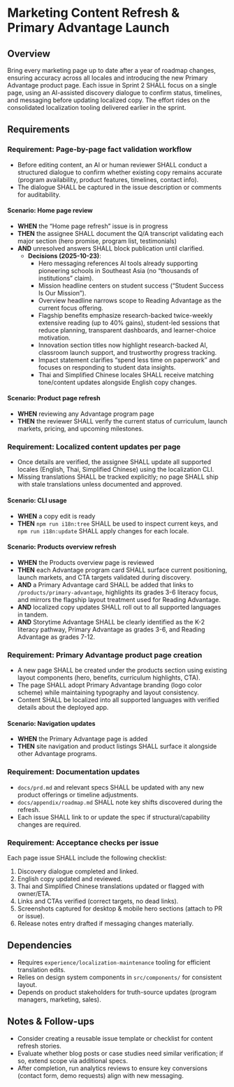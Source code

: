 # Marketing Content Refresh & Primary Advantage Launch

## Overview

Bring every marketing page up to date after a year of roadmap changes, ensuring accuracy across all locales and introducing the new Primary Advantage product page. Each issue in Sprint 2 SHALL focus on a single page, using an AI-assisted discovery dialogue to confirm status, timelines, and messaging before updating localized copy. The effort rides on the consolidated localization tooling delivered earlier in the sprint.

## Requirements

### Requirement: Page-by-page fact validation workflow

- Before editing content, an AI or human reviewer SHALL conduct a structured dialogue to confirm whether existing copy remains accurate (program availability, product features, timelines, contact info).
- The dialogue SHALL be captured in the issue description or comments for auditability.

#### Scenario: Home page review
- **WHEN** the “Home page refresh” issue is in progress
- **THEN** the assignee SHALL document the Q/A transcript validating each major section (hero promise, program list, testimonials)
- **AND** unresolved answers SHALL block publication until clarified.
    - **Decisions (2025-10-23)**:
        - Hero messaging references AI tools already supporting pioneering schools in Southeast Asia (no “thousands of institutions” claim).
        - Mission headline centers on student success (“Student Success Is Our Mission”).
        - Overview headline narrows scope to Reading Advantage as the current focus offering.
        - Flagship benefits emphasize research-backed twice-weekly extensive reading (up to 40% gains), student-led sessions that reduce planning, transparent dashboards, and learner-choice motivation.
        - Innovation section titles now highlight research-backed AI, classroom launch support, and trustworthy progress tracking.
        - Impact statement clarifies “spend less time on paperwork” and focuses on responding to student data insights.
        - Thai and Simplified Chinese locales SHALL receive matching tone/content updates alongside English copy changes.

#### Scenario: Product page refresh
- **WHEN** reviewing any Advantage program page
- **THEN** the reviewer SHALL verify the current status of curriculum, launch markets, pricing, and upcoming milestones.

### Requirement: Localized content updates per page

- Once details are verified, the assignee SHALL update all supported locales (English, Thai, Simplified Chinese) using the localization CLI.
- Missing translations SHALL be tracked explicitly; no page SHALL ship with stale translations unless documented and approved.

#### Scenario: CLI usage
- **WHEN** a copy edit is ready
- **THEN** `npm run i18n:tree` SHALL be used to inspect current keys, and `npm run i18n:update` SHALL apply changes for each locale.

#### Scenario: Products overview refresh
- **WHEN** the Products overview page is reviewed
- **THEN** each Advantage program card SHALL surface current positioning, launch markets, and CTA targets validated during discovery.
- **AND** a Primary Advantage card SHALL be added that links to `/products/primary-advantage`, highlights its grades 3-6 literacy focus, and mirrors the flagship layout treatment used for Reading Advantage.
- **AND** localized copy updates SHALL roll out to all supported languages in tandem.
- **AND** Storytime Advantage SHALL be clearly identified as the K-2 literacy pathway, Primary Advantage as grades 3-6, and Reading Advantage as grades 7-12.

### Requirement: Primary Advantage product page creation

- A new page SHALL be created under the products section using existing layout components (hero, benefits, curriculum highlights, CTA).
- The page SHALL adopt Primary Advantage branding (logo color scheme) while maintaining typography and layout consistency.
- Content SHALL be localized into all supported languages with verified details about the deployed app.

#### Scenario: Navigation updates
- **WHEN** the Primary Advantage page is added
- **THEN** site navigation and product listings SHALL surface it alongside other Advantage programs.

### Requirement: Documentation updates

- `docs/prd.md` and relevant specs SHALL be updated with any new product offerings or timeline adjustments.
- `docs/appendix/roadmap.md` SHALL note key shifts discovered during the refresh.
- Each issue SHALL link to or update the spec if structural/capability changes are required.

### Requirement: Acceptance checks per issue

Each page issue SHALL include the following checklist:
1. Discovery dialogue completed and linked.
2. English copy updated and reviewed.
3. Thai and Simplified Chinese translations updated or flagged with owner/ETA.
4. Links and CTAs verified (correct targets, no dead links).
5. Screenshots captured for desktop & mobile hero sections (attach to PR or issue).
6. Release notes entry drafted if messaging changes materially.

## Dependencies

- Requires `experience/localization-maintenance` tooling for efficient translation edits.
- Relies on design system components in `src/components/` for consistent layout.
- Depends on product stakeholders for truth-source updates (program managers, marketing, sales).

## Notes & Follow-ups

- Consider creating a reusable issue template or checklist for content refresh stories.
- Evaluate whether blog posts or case studies need similar verification; if so, extend scope via additional specs.
- After completion, run analytics reviews to ensure key conversions (contact form, demo requests) align with new messaging.

